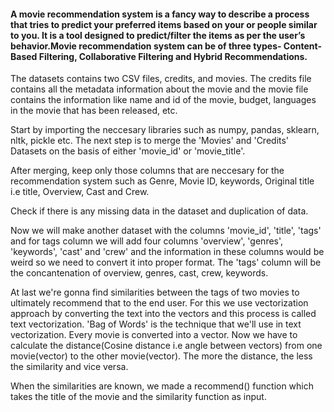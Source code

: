 #### A movie recommendation system is a fancy way to describe a process that tries to predict your preferred items based on your or people similar to you. It is a tool designed to predict/filter the items as per the user’s behavior.Movie recommendation system can be of three types- Content-Based Filtering, Collaborative Filtering and Hybrid Recommendations.

The datasets contains two CSV files, credits, and movies. The credits file contains all the metadata information about the movie and the movie file contains the information like name and id of the movie, budget, languages in the movie that has been released, etc.

Start by importing the neccesary libraries such as numpy, pandas, sklearn, nltk, pickle etc. The next step is to merge the 'Movies' and 'Credits' Datasets on the basis of either 'movie_id' or 'movie_title'.

After merging, keep only those columns that are neccesary for the recommendation system such as Genre, Movie ID, keywords, Original title i.e title, Overview, Cast and Crew.

Check if there is any missing data in the dataset and duplication of data.

Now we will make another dataset with the columns 'movie_id', 'title', 'tags' and for tags column we will add four columns 'overview', 'genres', 'keywords', 'cast' and 'crew' and the information in these columns would be weird so we need to convert it into proper format. The 'tags' column will be the concantenation of overview, genres, cast, crew, keywords.

At last we're gonna find similarities between the tags of two movies to ultimately recommend that to the end user. For this we use vectorization approach by converting the text into the vectors and this process is called text vectorization. 'Bag of Words' is the technique that we'll use in text vectorization. Every movie is converted into a vector. Now we have to calculate the distance(Cosine distance i.e angle between vectors) from one movie(vector) to the other movie(vector). The more the distance, the less the similarity and vice versa.

When the similarities are known, we made a recommend() function which takes the title of the movie and the similarity function as input.
